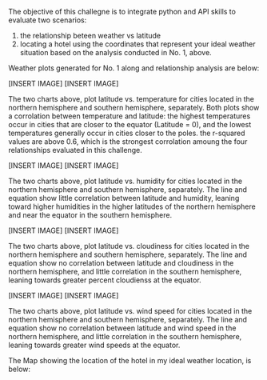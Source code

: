 The objective of this challegne is to integrate python and API skills to evaluate two scenarios:
  1. the relationship beteen weather vs latitude
  2. locating a hotel using the coordinates that represent your ideal weather situation based on the analysis conducted in No. 1, above.



Weather plots generated for No. 1 along and relationship analysis are below:

[INSERT IMAGE]
[INSERT IMAGE]

The two charts above, plot latitude vs. temperature for cities located in the northern hemisphere and southern hemisphere, separately. Both plots show a corrolation between temperature and latitude: the highest temperatures occur in cities that are closer to the equator (Latitude = 0), and the lowest temperatures generally occur in cities closer to the poles. the r-squared values are above 0.6, which is the strongest corrolation amoung the four relationships evaluated in this challenge.

[INSERT IMAGE]
[INSERT IMAGE]

The two charts above, plot latitude vs. humidity for cities located in the northern hemisphere and southern hemisphere, separately. The line and equation show little correlation between latitude and humidity, leaning toward higher humidities in the higher latitudes of the northern hemisphere and near the equator in the southern hemisphere.

[INSERT IMAGE]
[INSERT IMAGE]

The two charts above, plot latitude vs. cloudiness for cities located in the northern hemisphere and southern hemisphere, separately. The line and equation show no correlation between latitude and cloudiness in the northern hemisphere, and little correlation in the southern hemisphere, leaning towards greater percent cloudienss at the equator.

[INSERT IMAGE]
[INSERT IMAGE]

The two charts above, plot latitude vs. wind speed for cities located in the northern hemisphere and southern hemisphere, separately. The line and equation show no correlation between latitude and wind speed in the northern hemisphere, and little correlation in the southern hemisphere, leaning towards greater wind speeds at the equator.




The Map showing the location of the hotel in my ideal weather location, is below:
